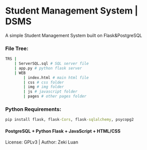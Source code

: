 # Student Management System | DSMS
A simple Student Management System built on Flask&PostgreSQL

###  File Tree:

```bash
TRS |
	| ServerSQL.sql # SQL server file
	| app.py # python flask server
	| WEB
		| index.html # main html file
		| css # css folder
		| img # img folder
		| js # javascript folder
		| pages # other pages folder
```

### Python Requirements:

```cmd
pip install flask, flask-Cors, flask-sqlalchemy, psycopg2
```

#### PostgreSQL + Python Flask + JavaScript + HTML/CSS

License: GPLv3 | Author: Zeki Luan
